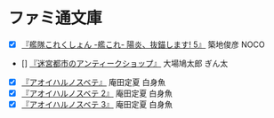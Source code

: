 # ファミ通文庫

* [x] [『艦隊これくしょん -艦これ- 陽炎、抜錨します! 5』](@4047303070@) 築地俊彦 NOCO
* [] [『迷宮都市のアンティークショップ』](@404730381X@) 大場鳩太郎 ぎん太
* [x] [『アオイハルノスベテ』](@4047298611@) 庵田定夏 白身魚
* [x] [『アオイハルノスベテ 2』](@4047300527@) 庵田定夏 白身魚
* [x] [『アオイハルノスベテ 3』](@4047305065@) 庵田定夏 白身魚
